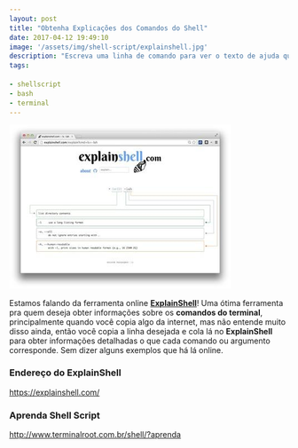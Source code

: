 ```yaml
---
layout: post
title: "Obtenha Explicações dos Comandos do Shell"
date: 2017-04-12 19:49:10
image: '/assets/img/shell-script/explainshell.jpg'
description: "Escreva uma linha de comando para ver o texto de ajuda que corresponde a cada argumento."
tags:

- shellscript
- bash
- terminal
---
```


![Obtenha Explicações dos Comandos do Shell](/assets/img/shell-script/explainshell-terminalroot.jpg "Obtenha Explicações dos Comandos do Shell")

Estamos falando da ferramenta online __[ExplainShell](https://explainshell.com/)__! Uma ótima ferramenta pra quem deseja obter informações sobre os __comandos do terminal__, principalmente quando você copia algo da internet, mas não entende muito disso ainda, então você copia a linha desejada e cola lá no __ExplainShell__ para obter informações detalhadas o que cada comando ou argumento corresponde. Sem dizer alguns exemplos que há lá online.

### Endereço do ExplainShell

<https://explainshell.com/>

### Aprenda Shell Script
<http://www.terminalroot.com.br/shell/?aprenda>

<script async src="https://pagead2.googlesyndication.com/pagead/js/adsbygoogle.js"></script>

<!-- Informat -->
<ins class="adsbygoogle"
 style="display:block"
 data-ad-client="ca-pub-2838251107855362"
 data-ad-slot="2327980059"
 data-ad-format="auto"
 data-full-width-responsive="true"></ins>

<script>
(adsbygoogle = window.adsbygoogle || []).push({});
</script>




